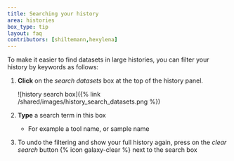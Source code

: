 ```yaml
---
title: Searching your history
area: histories
box_type: tip
layout: faq
contributors: [shiltemann,hexylena]
---
```



To make it easier to find datasets in large histories, you can filter your history by keywords as follows:
  1. **Click** on the *search datasets* box at the top of the history panel.

     ![history search box]({% link /shared/images/history_search_datasets.png %})

  2. **Type** a search term in this box
     - For example a tool name, or sample name
  3. To undo the filtering and show your full history again, press on the *clear search* button {% icon galaxy-clear %} next to the search box

